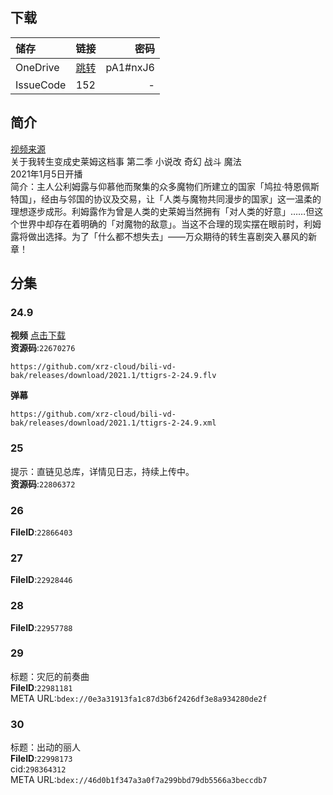 ## 下载

储存 | 链接 | 密码
:----------- | :-----------: | -----------:
 OneDrive | [跳转](https://xrzcloud-my.sharepoint.com/:f:/g/personal/xrz_xrzyun_ml/EqJNSBVy1FJAuIuDf4hRM_UBpXkYYhGDULKPfKo4iIBFgg?e=Ut9HDw) | pA1#nxJ6
 IssueCode | 152 | -

## 简介
[视频来源](https://www.bilibili.com/bangumi/media/md28231812/)  
关于我转生变成史莱姆这档事 第二季 小说改 奇幻 战斗 魔法  
2021年1月5日开播  
简介：主人公利姆露与仰慕他而聚集的众多魔物们所建立的国家「鸠拉·特恩佩斯特国」，经由与邻国的协议及交易，让「人类与魔物共同漫步的国家」这一温柔的理想逐步成形。利姆露作为曾是人类的史莱姆当然拥有「对人类的好意」……但这个世界中却存在着明确的「对魔物的敌意」。当这不合理的现实摆在眼前时，利姆露将做出选择。为了「什么都不想失去」——万众期待的转生喜剧突入暴风的新章！  
## 分集
### 24.9
**视频**   [点击下载](https://github.com/xrz-cloud/bili-vd-bak/releases/download/2021.1/ttigrs-2-24.9.flv)  
**资源码**:`22670276`
```
https://github.com/xrz-cloud/bili-vd-bak/releases/download/2021.1/ttigrs-2-24.9.flv
```
**弹幕**
```
https://github.com/xrz-cloud/bili-vd-bak/releases/download/2021.1/ttigrs-2-24.9.xml
```
### 25
提示：直链见总库，详情见日志，持续上传中。  
**资源码**:`22806372`
### 26
**FileID**:`22866403`
### 27
**FileID**:`22928446`
### 28
**FileID**:`22957788`
### 29
标题：灾厄的前奏曲  
**FileID**:`22981181`  
META URL:`bdex://0e3a31913fa1c87d3b6f2426df3e8a934280de2f`  
### 30
标题：出动的丽人  
**FileID**:`22998173`  
cid:`298364312`  
META URL:`bdex://46d0b1f347a3a0f7a299bbd79db5566a3beccdb7`  